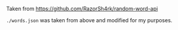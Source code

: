 Taken from <https://github.com/RazorSh4rk/random-word-api>

`./words.json` was taken from above and modified for my purposes.
